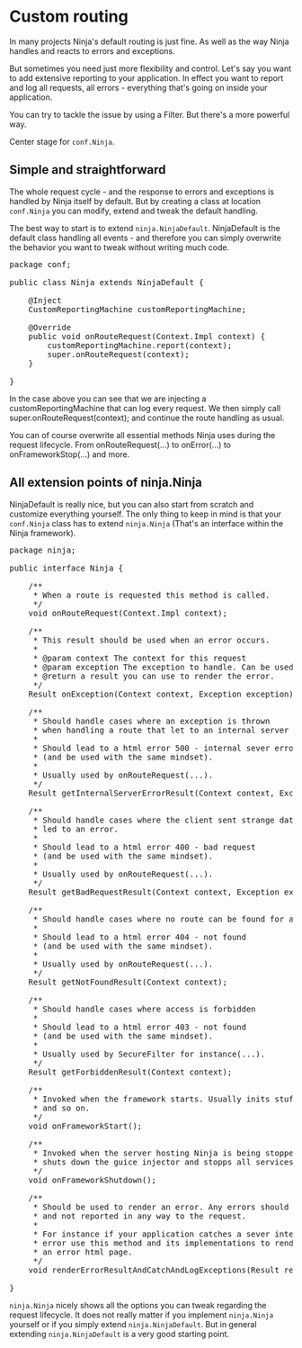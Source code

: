 Custom routing
==============

In many projects Ninja's default routing is just fine. As well as the way
Ninja handles and reacts to errors and exceptions.

But sometimes you need just more flexibility and control. Let's say you want
to add extensive reporting to your application. In effect you want to report
and log all requests, all errors - everything that's going on inside your application.

You can try to tackle the issue by using a Filter. But there's a more powerful
way.

Center stage for <code>conf.Ninja</code>.

Simple and straightforward
---------------------------

The whole request cycle - and the response to errors and exceptions
is handled by Ninja itself by default. But by 
creating a class at location <code>conf.Ninja</code>
you can modify, extend and tweak the default handling.

The best way to start is to extend <code>ninja.NinjaDefault</code>. NinjaDefault
is the default class handling all events - and therefore you can simply
overwrite the behavior you want to tweak without writing much code.

<pre class="prettyprint">
package conf;

public class Ninja extends NinjaDefault {

    @Inject
    CustomReportingMachine customReportingMachine;
    
    @Override
    public void onRouteRequest(Context.Impl context) {
        customReportingMachine.report(context);
        super.onRouteRequest(context);
    }
    
}
</pre>

In the case above you can see that we are injecting a customReportingMachine
that can log every request. We then simply call super.onRouteRequest(context);
and continue the route handling as usual.

You can of course overwrite all essential methods Ninja uses during the
request lifecycle. From onRouteRequest(...) to onError(...) to onFrameworkStop(...)
and more.


All extension points of ninja.Ninja
-----------------------------------

NinjaDefault is really nice, but you can also start from scratch and customize
everything yourself. The only thing to keep in mind is that your <code>conf.Ninja</code> class 
has to extend <code>ninja.Ninja</code> (That's an interface within the Ninja framework).

<pre class="prettyprint">
package ninja;

public interface Ninja {

	/**
	 * When a route is requested this method is called.
	 */
	void onRouteRequest(Context.Impl context);
    
    /**
     * This result should be used when an error occurs.
     * 
     * @param context The context for this request
     * @param exception The exception to handle. Can be used to customize error message.
     * @return a result you can use to render the error.
     */
    Result onException(Context context, Exception exception);
    
    /**
     * Should handle cases where an exception is thrown
     * when handling a route that let to an internal server error.
     * 
     * Should lead to a html error 500 - internal sever error
     * (and be used with the same mindset).
     * 
     * Usually used by onRouteRequest(...).
     */
    Result getInternalServerErrorResult(Context context, Exception exception);
    
    /**
     * Should handle cases where the client sent strange date that
     * led to an error.
     * 
     * Should lead to a html error 400 - bad request
     * (and be used with the same mindset).
     * 
     * Usually used by onRouteRequest(...).
     */
    Result getBadRequestResult(Context context, Exception exception);
    
    /**
     * Should handle cases where no route can be found for a given request.
     * 
     * Should lead to a html error 404 - not found
     * (and be used with the same mindset).
     * 
     * Usually used by onRouteRequest(...).
     */
    Result getNotFoundResult(Context context);
    
    /**
     * Should handle cases where access is forbidden
     * 
     * Should lead to a html error 403 - not found
     * (and be used with the same mindset).
     * 
     * Usually used by SecureFilter for instance(...).
     */
    Result getForbiddenResult(Context context);

    /**
     * Invoked when the framework starts. Usually inits stuff like the scheduler
     * and so on.
     */
    void onFrameworkStart();

    /**
     * Invoked when the server hosting Ninja is being stopped. Usually
     * shuts down the guice injector and stopps all services.
     */
    void onFrameworkShutdown();
    
    /**
     * Should be used to render an error. Any errors should be catched
     * and not reported in any way to the request.
     * 
     * For instance if your application catches a sever internal computation
     * error use this method and its implementations to render out
     * an error html page.
     */
    void renderErrorResultAndCatchAndLogExceptions(Result result, Context context);

}
</pre>

<code>ninja.Ninja</code> nicely shows all the options you can tweak regarding the 
request lifecycle. It does not really matter if you implement <code>ninja.Ninja</code> yourself
or if you simply extend <code>ninja.NinjaDefault</code>. 
But in general extending <code>ninja.NinjaDefault</code> is a very good starting point.